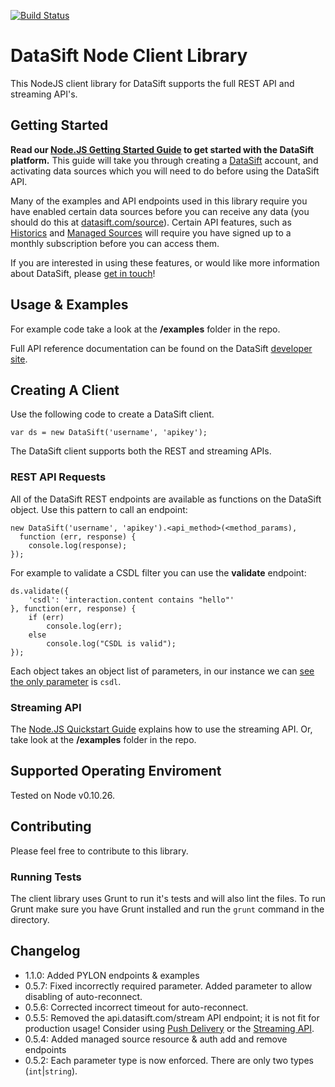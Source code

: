 [![Build Status](https://travis-ci.org/datasift/datasift-node.svg?branch=master)](https://travis-ci.org/datasift/datasift-node)

# DataSift Node Client Library

This NodeJS client library for DataSift supports the full REST API and streaming API's.

Getting Started
---------------

**Read our [Node.JS Getting Started Guide](http://dev.datasift.com/quickstart/nodejs) to get started with the DataSift platform.** This guide will take you through creating a [DataSift](http://datasift.com) account, and activating data sources which you will need to do before using the DataSift API.

Many of the examples and API endpoints used in this library require you have enabled certain data sources before you can receive any data (you should do this at [datasift.com/source](https://datasift.com/source)). Certain API features, such as [Historics](http://datasift.com/platform/historics/) and [Managed Sources](http://datasift.com/platform/datasources/) will require you have signed up to a monthly subscription before you can access them.

If you are interested in using these features, or would like more information about DataSift, please [get in touch](http://datasift.com/contact-us/)!

## Usage & Examples

For example code take a look at the **/examples** folder in the repo.

Full API reference documentation can be found on the DataSift [developer site](http://dev.datasift.com).

## Creating A Client
Use the following code to create a DataSift client.

	var ds = new DataSift('username', 'apikey');

The DataSift client supports both the REST and streaming APIs.

### REST API Requests

All of the DataSift REST endpoints are available as functions on the DataSift object. Use this pattern to call an endpoint:

	new DataSift('username', 'apikey').<api_method>(<method_params),
	  function (err, response) {
		console.log(response);
	});


For example to validate a CSDL filter you can use the **validate** endpoint:

	ds.validate({
		'csdl': 'interaction.content contains "hello"'
	}, function(err, response) {
		if (err)
			console.log(err);
		else
			console.log("CSDL is valid");
	});

Each object takes an object list of parameters, in our instance we can [see the only parameter](http://dev.datasift.com/docs/api/1/validate) is `csdl`.

### Streaming API

The [Node.JS Quickstart Guide](http://dev.datasift.com/quickstart/nodejs) explains how to use the streaming API. Or, take look at the **/examples** folder in the repo.


## Supported Operating Enviroment

Tested on Node v0.10.26.

## Contributing

Please feel free to contribute to this library.

### Running Tests

The client library uses Grunt to run it's tests and will also lint the files. To run Grunt make sure you have Grunt installed and run the `grunt` command in the directory.

## Changelog

- 1.1.0: Added PYLON endpoints & examples
- 0.5.7: Fixed incorrectly required parameter. Added parameter to allow disabling of auto-reconnect.
- 0.5.6: Corrected incorrect timeout for auto-reconnect.
- 0.5.5: Removed the api.datasift.com/stream API endpoint; it is not fit for production usage! Consider using [Push Delivery](http://dev.datasift.com/docs/push) or the [Streaming API](http://dev.datasift.com/quickstart/nodejs).
- 0.5.4: Added managed source resource & auth add and remove endpoints
- 0.5.2: Each parameter type is now enforced. There are only two types (`int`|`string`).